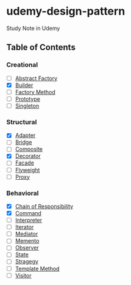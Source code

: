 # udemy-design-pattern
Study Note in Udemy

## Table of Contents

### Creational
- [ ] [Abstract Factory](https://github.com/armleung/udemy-design-pattern/tree/master/Abstract%20Factory)
- [X] [Builder](https://github.com/armleung/udemy-design-pattern/tree/master/Builder)
- [ ] [Factory Method](https://github.com/armleung/udemy-design-pattern/tree/master/Factory%20Method)
- [ ] [Prototype](https://github.com/armleung/udemy-design-pattern/tree/master/Prototype)
- [ ] [Singleton](https://github.com/armleung/udemy-design-pattern/tree/master/Sigleton)

### Structural
- [X] [Adapter](https://github.com/armleung/udemy-design-pattern/tree/master/Adapter)
- [ ] [Bridge](https://github.com/armleung/udemy-design-pattern/tree/master/Bridge)
- [ ] [Composite](https://github.com/armleung/udemy-design-pattern/tree/master/Composite)
- [X] [Decorator](https://github.com/armleung/udemy-design-pattern/tree/master/Decorator)
- [ ] [Facade](https://github.com/armleung/udemy-design-pattern/tree/master/Facade)
- [ ] [Flyweight](https://github.com/armleung/udemy-design-pattern/tree/master/Flyweight)
- [ ] [Proxy](https://github.com/armleung/udemy-design-pattern/tree/master/Proxy)

### Behavioral
- [X] [Chain of Responsibility](https://github.com/armleung/udemy-design-pattern/tree/master/Chain%20of%20Responsibility)
- [X] [Command](https://github.com/armleung/udemy-design-pattern/tree/master/Command)
- [ ] [Interpreter](https://github.com/armleung/udemy-design-pattern/tree/master/Interpreter)
- [ ] [Iterator](https://github.com/armleung/udemy-design-pattern/tree/master/Iterator)
- [ ] [Mediator](https://github.com/armleung/udemy-design-pattern/tree/master/Mediator)
- [ ] [Memento](https://github.com/armleung/udemy-design-pattern/tree/master/Memento)
- [ ] [Observer](https://github.com/armleung/udemy-design-pattern/tree/master/Observer)
- [ ] [State](https://github.com/armleung/udemy-design-pattern/tree/master/State)
- [ ] [Stragegy](https://github.com/armleung/udemy-design-pattern/tree/master/Stragegy)
- [ ] [Template Method](https://github.com/armleung/udemy-design-pattern/tree/master/Template%20Method)
- [ ] [Visitor](https://github.com/armleung/udemy-design-pattern/tree/master/Visitor)